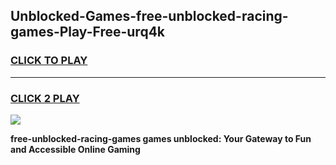 
## Unblocked-Games-free-unblocked-racing-games-Play-Free-urq4k
<h3>
<a href="https://premium76.site?title=free-unblocked-racing-games&ref=18A1">CLICK TO PLAY</a></h3>
<hr>

<h3>
<a href="https://premium76.site?title=free-unblocked-racing-games&ref=18A1">CLICK 2 PLAY</a>
  
</h3>

<a href="https://premium76.site?title=free-unblocked-racing-games&ref=18A1"><img src="https://clearcache.store/games.png"></a>


**free-unblocked-racing-games games unblocked: Your Gateway to Fun and Accessible Online Gaming**
